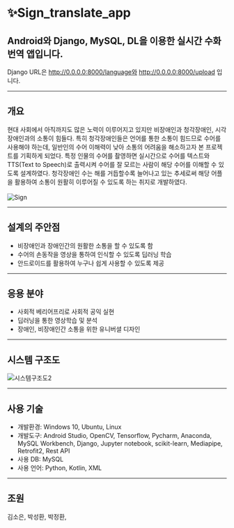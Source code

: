 # ✨Sign_translate_app

## Android와 Django, MySQL, DL을 이용한 실시간 수화 번역 앱입니다.

Django URL은 http://0.0.0.0:8000/language와 http://0.0.0.0:8000/upload 입니다.
***
## 개요
  현대 사회에서 아직까지도 많은 노력이 이루어지고 있지만 비장애인과 청각장애인, 시각장애인과의 소통이 힘들다. 특히 청각장애인들은 언어를 통한 소통이 힘드므로 수어를 사용해야 하는데, 일반인의 수어 이해력이 낮아 소통의 어려움을 해소하고자 본 프로젝트를 기획하게 되었다. 특정 인물의 수어를 촬영하면 실시간으로 수어를 텍스트와 TTS(Text to Speech)로 출력시켜 수어를 잘 모르는 사람이 해당 수어를 이해할 수 있도록 설계하였다. 청각장애인 수는 해를 거듭할수록 늘어나고 있는 추세로써 해당 어플을 활용하여 소통이 원활히 이루어질 수 있도록 하는 취지로 개발하였다.
<br/>
<br/>
![Sign](https://user-images.githubusercontent.com/46741844/139357577-8ae6079d-a214-493e-b8ff-a2edc1713f7e.jpg)
***
## 설계의 주안점
 - 비장애인과 장애인간의 원활한 소통을 할 수 있도록 함
 - 수어의 손동작을 영상을 통하여 인식할 수 있도록 딥러닝 학습
 - 안드로이드를 활용하여 누구나 쉽게 사용할 수 있도록 제공
***
## 응용 분야
 - 사회적 베리어프리로 사회적 공익 실현
 - 딥러닝을 통한 영상학습 및 분석
 - 장애인, 비장애인간 소통을 위한 유니버셜 디자인
***
## 시스템 구조도
![시스템구조도2](https://user-images.githubusercontent.com/46741844/139360236-81107877-4219-4df0-bb05-ed94d94a5e2b.png)
***
## 사용 기술
 - 개발환경: Windows 10, Ubuntu, Linux
 - 개발도구: Android Studio, OpenCV, Tensorflow, Pycharm, Anaconda, MySQL Workbench, Django, Jupyter notebook, scikit-learn, Mediapipe, Retrofit2, Rest API
 - 사용 DB: MySQL
 - 사용 언어: Python, Kotlin, XML
***
## 조원
김소은, 박성환, 박정환, 
